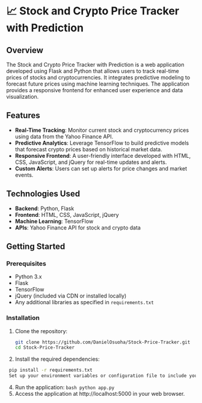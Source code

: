 # 📈 Stock and Crypto Price Tracker with Prediction

## Overview
The Stock and Crypto Price Tracker with Prediction is a web application developed using Flask and Python that allows users to track real-time prices of stocks and cryptocurrencies. It integrates predictive modeling to forecast future prices using machine learning techniques. The application provides a responsive frontend for enhanced user experience and data visualization.

## Features
- **Real-Time Tracking**: Monitor current stock and cryptocurrency prices using data from the Yahoo Finance API.
- **Predictive Analytics**: Leverage TensorFlow to build predictive models that forecast crypto prices based on historical market data.
- **Responsive Frontend**: A user-friendly interface developed with HTML, CSS, JavaScript, and jQuery for real-time updates and alerts.
- **Custom Alerts**: Users can set up alerts for price changes and market events.

## Technologies Used
- **Backend**: Python, Flask
- **Frontend**: HTML, CSS, JavaScript, jQuery
- **Machine Learning**: TensorFlow
- **APIs**: Yahoo Finance API for stock and crypto data

## Getting Started

### Prerequisites
- Python 3.x
- Flask
- TensorFlow
- jQuery (included via CDN or installed locally)
- Any additional libraries as specified in `requirements.txt`

### Installation
1. Clone the repository:
   ```bash
   git clone https://github.com/DanielOsuoha/Stock-Price-Tracker.git
   cd Stock-Price-Tracker
   ```
3. Install the required dependencies:
  ```bash
   pip install -r requirements.txt
   Set up your environment variables or configuration file to include your API keys if necessary.
   ```

4. Run the application:
  ``bash
  python app.py
  ``
5. Access the application at http://localhost:5000 in your web browser.
